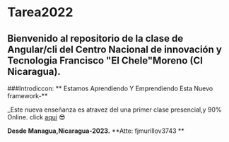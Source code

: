 # Tarea2022
## Bienvenido al repositorio de la clase de Angular/cli del Centro Nacional de innovación y Tecnologia Francisco "El Chele"Moreno (CI Nicaragua).




###Introdiccon:
** Estamos Aprendiendo Y Emprendiendo Esta Nuevo framework-**

_Este nueva enseñanza es atravez del una primer clase presencial,y 90% Online.
click [aqui](https://www.youtube.com/watch?v=nfviyTtZBmAhttp:// "aqui")
😎 

**Desde Managua,Nicaragua-2023.**
**Atte: fjmurillov3743 **


